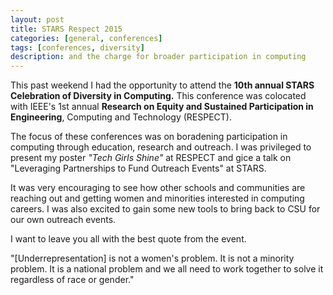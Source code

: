 ```yaml
---
layout: post
title: STARS Respect 2015
categories: [general, conferences]
tags: [conferences, diversity]
description: and the charge for broader participation in computing
---
```


This past weekend I had the opportunity to attend the **10th annual STARS Celebration of Diversity in Computing.** This conference was colocated with IEEE's 1st annual **Research on Equity and Sustained Participation in Engineering**, Computing and Technology (RESPECT). 

The focus of these conferences was on boradening participation in computing through education, research and outreach. I was privileged to present my poster *"Tech Girls Shine"* at RESPECT and gice a talk on "Leveraging Partnerships to Fund Outreach Events" at STARS.

It was very encouraging to see how other schools and communities are reaching out and getting women and minorities interested in computing careers. I was also excited to gain some new tools to bring back to CSU for our own outreach events.

I want to leave you all with the best quote from the event.

"\[Underrepresentation] is not a women's problem. It is not a minority problem. It is a national problem and we all need to work together to solve it regardless of race or gender."
